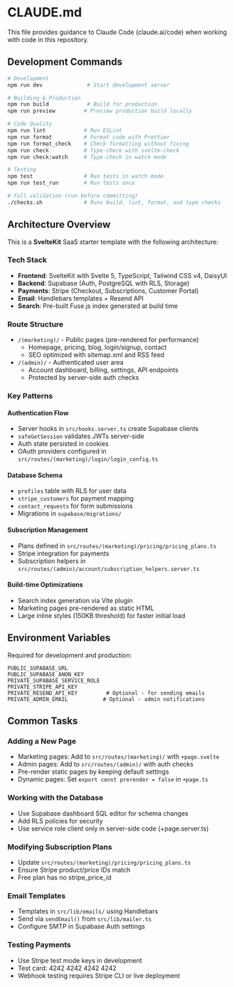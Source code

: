 # CLAUDE.md

This file provides guidance to Claude Code (claude.ai/code) when working with code in this repository.

## Development Commands

```bash
# Development
npm run dev              # Start development server

# Building & Production
npm run build            # Build for production
npm run preview         # Preview production build locally

# Code Quality
npm run lint            # Run ESLint
npm run format          # Format code with Prettier
npm run format_check    # Check formatting without fixing
npm run check           # Type-check with svelte-check
npm run check:watch     # Type-check in watch mode

# Testing
npm test                # Run tests in watch mode
npm run test_run        # Run tests once

# Full validation (run before committing)
./checks.sh             # Runs build, lint, format, and type checks
```

## Architecture Overview

This is a **SvelteKit** SaaS starter template with the following architecture:

### Tech Stack

- **Frontend**: SvelteKit with Svelte 5, TypeScript, Tailwind CSS v4, DaisyUI
- **Backend**: Supabase (Auth, PostgreSQL with RLS, Storage)
- **Payments**: Stripe (Checkout, Subscriptions, Customer Portal)
- **Email**: Handlebars templates + Resend API
- **Search**: Pre-built Fuse.js index generated at build time

### Route Structure

- `/(marketing)/` - Public pages (pre-rendered for performance)
  - Homepage, pricing, blog, login/signup, contact
  - SEO optimized with sitemap.xml and RSS feed
- `/(admin)/` - Authenticated user area
  - Account dashboard, billing, settings, API endpoints
  - Protected by server-side auth checks

### Key Patterns

#### Authentication Flow

- Server hooks in `src/hooks.server.ts` create Supabase clients
- `safeGetSession` validates JWTs server-side
- Auth state persisted in cookies
- OAuth providers configured in `src/routes/(marketing)/login/login_config.ts`

#### Database Schema

- `profiles` table with RLS for user data
- `stripe_customers` for payment mapping
- `contact_requests` for form submissions
- Migrations in `supabase/migrations/`

#### Subscription Management

- Plans defined in `src/routes/(marketing)/pricing/pricing_plans.ts`
- Stripe integration for payments
- Subscription helpers in `src/routes/(admin)/account/subscription_helpers.server.ts`

#### Build-time Optimizations

- Search index generation via Vite plugin
- Marketing pages pre-rendered as static HTML
- Large inline styles (150KB threshold) for faster initial load

## Environment Variables

Required for development and production:

```
PUBLIC_SUPABASE_URL
PUBLIC_SUPABASE_ANON_KEY
PRIVATE_SUPABASE_SERVICE_ROLE
PRIVATE_STRIPE_API_KEY
PRIVATE_RESEND_API_KEY         # Optional - for sending emails
PRIVATE_ADMIN_EMAIL           # Optional - admin notifications
```

## Common Tasks

### Adding a New Page

- Marketing pages: Add to `src/routes/(marketing)/` with `+page.svelte`
- Admin pages: Add to `src/routes/(admin)/` with auth checks
- Pre-render static pages by keeping default settings
- Dynamic pages: Set `export const prerender = false` in `+page.ts`

### Working with the Database

- Use Supabase dashboard SQL editor for schema changes
- Add RLS policies for security
- Use service role client only in server-side code (+page.server.ts)

### Modifying Subscription Plans

- Update `src/routes/(marketing)/pricing/pricing_plans.ts`
- Ensure Stripe product/price IDs match
- Free plan has no stripe_price_id

### Email Templates

- Templates in `src/lib/emails/` using Handlebars
- Send via `sendEmail()` from `src/lib/mailer.ts`
- Configure SMTP in Supabase Auth settings

### Testing Payments

- Use Stripe test mode keys in development
- Test card: 4242 4242 4242 4242
- Webhook testing requires Stripe CLI or live deployment

